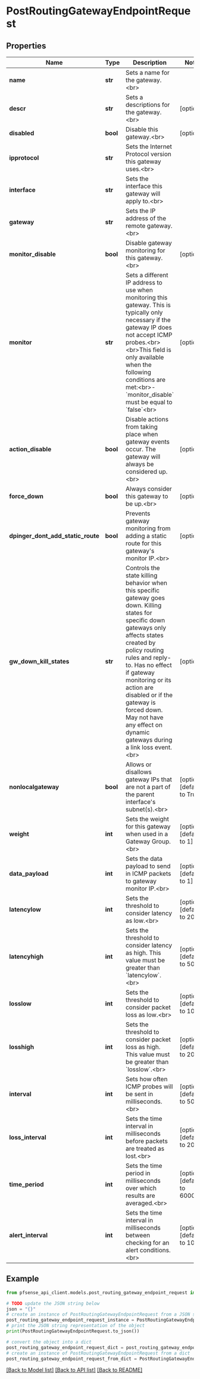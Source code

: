 # PostRoutingGatewayEndpointRequest


## Properties

Name | Type | Description | Notes
------------ | ------------- | ------------- | -------------
**name** | **str** | Sets a name for the gateway.&lt;br&gt; | 
**descr** | **str** | Sets a descriptions for the gateway.&lt;br&gt; | [optional] 
**disabled** | **bool** | Disable this gateway.&lt;br&gt; | [optional] 
**ipprotocol** | **str** | Sets the Internet Protocol version this gateway uses.&lt;br&gt; | 
**interface** | **str** | Sets the interface this gateway will apply to.&lt;br&gt; | 
**gateway** | **str** | Sets the IP address of the remote gateway.&lt;br&gt; | 
**monitor_disable** | **bool** | Disable gateway monitoring for this gateway.&lt;br&gt; | [optional] 
**monitor** | **str** | Sets a different IP address to use when monitoring this gateway. This is typically only                 necessary if the gateway IP does not accept ICMP probes.&lt;br&gt;&lt;br&gt;This field is only available when the following conditions are met:&lt;br&gt;- &#x60;monitor_disable&#x60; must be equal to &#x60;false&#x60;&lt;br&gt; | [optional] 
**action_disable** | **bool** | Disable actions from taking place when gateway events occur. The gateway will always be                 considered up.&lt;br&gt; | [optional] 
**force_down** | **bool** | Always consider this gateway to be up.&lt;br&gt; | [optional] 
**dpinger_dont_add_static_route** | **bool** | Prevents gateway monitoring from adding a static route for this gateway&#39;s monitor IP.&lt;br&gt; | [optional] 
**gw_down_kill_states** | **str** | Controls the state killing behavior when this specific gateway goes down. Killing states for specific down gateways only affects states created by policy routing rules and reply-to. Has no effect if gateway monitoring or its action are disabled or if the gateway is forced down. May not have any effect on dynamic gateways during a link loss event.&lt;br&gt; | [optional] 
**nonlocalgateway** | **bool** | Allows or disallows gateway IPs that are not a part of the parent interface&#39;s subnet(s).&lt;br&gt; | [optional] [default to True]
**weight** | **int** | Sets the weight for this gateway when used in a Gateway Group.&lt;br&gt; | [optional] [default to 1]
**data_payload** | **int** | Sets the data payload to send in ICMP packets to gateway monitor IP.&lt;br&gt; | [optional] [default to 1]
**latencylow** | **int** | Sets the threshold to consider latency as low.&lt;br&gt; | [optional] [default to 200]
**latencyhigh** | **int** | Sets the threshold to consider latency as high. This value must be greater than &#x60;latencylow&#x60;.&lt;br&gt; | [optional] [default to 500]
**losslow** | **int** | Sets the threshold to consider packet loss as low.&lt;br&gt; | [optional] [default to 10]
**losshigh** | **int** | Sets the threshold to consider packet loss as high. This value must be greater than &#x60;losslow&#x60;.&lt;br&gt; | [optional] [default to 20]
**interval** | **int** | Sets how often ICMP probes will be sent in milliseconds.&lt;br&gt; | [optional] [default to 500]
**loss_interval** | **int** | Sets the time interval in milliseconds before packets are treated as lost.&lt;br&gt; | [optional] [default to 2000]
**time_period** | **int** | Sets the time period in milliseconds over which results are averaged.&lt;br&gt; | [optional] [default to 60000]
**alert_interval** | **int** | Sets the time interval in milliseconds between checking for an alert conditions.&lt;br&gt; | [optional] [default to 1000]

## Example

```python
from pfsense_api_client.models.post_routing_gateway_endpoint_request import PostRoutingGatewayEndpointRequest

# TODO update the JSON string below
json = "{}"
# create an instance of PostRoutingGatewayEndpointRequest from a JSON string
post_routing_gateway_endpoint_request_instance = PostRoutingGatewayEndpointRequest.from_json(json)
# print the JSON string representation of the object
print(PostRoutingGatewayEndpointRequest.to_json())

# convert the object into a dict
post_routing_gateway_endpoint_request_dict = post_routing_gateway_endpoint_request_instance.to_dict()
# create an instance of PostRoutingGatewayEndpointRequest from a dict
post_routing_gateway_endpoint_request_from_dict = PostRoutingGatewayEndpointRequest.from_dict(post_routing_gateway_endpoint_request_dict)
```
[[Back to Model list]](../README.md#documentation-for-models) [[Back to API list]](../README.md#documentation-for-api-endpoints) [[Back to README]](../README.md)


